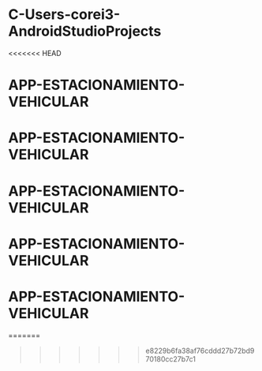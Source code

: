 # C-Users-corei3-AndroidStudioProjects
<<<<<<< HEAD
# APP-ESTACIONAMIENTO-VEHICULAR
# APP-ESTACIONAMIENTO-VEHICULAR
# APP-ESTACIONAMIENTO-VEHICULAR
# APP-ESTACIONAMIENTO-VEHICULAR
# APP-ESTACIONAMIENTO-VEHICULAR
=======
>>>>>>> e8229b6fa38af76cddd27b72bd970180cc27b7c1
